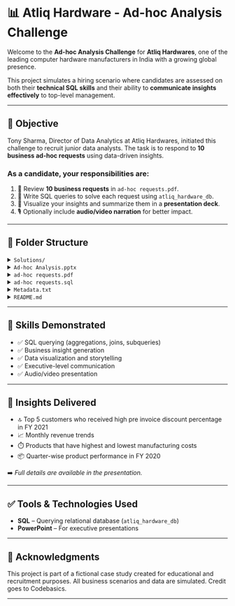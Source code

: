 # 📊 Atliq Hardware - Ad-hoc Analysis Challenge

Welcome to the **Ad-hoc Analysis Challenge** for **Atliq Hardwares**, one of the leading computer hardware manufacturers in India with a growing global presence.

This project simulates a hiring scenario where candidates are assessed on both their **technical SQL skills** and their ability to **communicate insights effectively** to top-level management.

---

## 📌 Objective

Tony Sharma, Director of Data Analytics at Atliq Hardwares, initiated this challenge to recruit junior data analysts. The task is to respond to **10 business ad-hoc requests** using data-driven insights.

### As a candidate, your responsibilities are:

1. 📄 Review **10 business requests** in `ad-hoc requests.pdf`.
2. 🧠 Write SQL queries to solve each request using `atliq_hardware_db`.
3. 🎨 Visualize your insights and summarize them in a **presentation deck**.
4. 🎙️ Optionally include **audio/video narration** for better impact.

---

## 📁 Folder Structure

<details>
  <summary><code>Solutions/</code></summary>
  PNG files with visual insights for each ad-hoc request.
</details>

<details>
  <summary><code>Ad-hoc Analysis.pptx</code></summary>
  Final presentation deck with SQL queries, insights, and visualizations.
</details>

<details>
  <summary><code>ad-hoc requests.pdf</code></summary>
  Contains 10 business questions from top-level management that require insights.
</details>

<details>
  <summary><code>ad-hoc requests.sql</code></summary>
  SQL queries written to answer each business question.
</details>

<details>
  <summary><code>Metadata.txt</code></summary>
  Provides a description of the database schema and its six main tables.
</details>

<details>
  <summary><code>README.md</code></summary>
  Project overview, folder structure, and usage instructions.
</details>


---

## 🧠 Skills Demonstrated

- ✅ SQL querying (aggregations, joins, subqueries)
- ✅ Business insight generation
- ✅ Data visualization and storytelling
- ✅ Executive-level communication
- ✅ Audio/video presentation

---

## 🎯 Insights Delivered

- 🔝 Top 5 customers who received high pre invoice discount percentage in FY 2021
- 📈 Monthly revenue trends
- ⏱️ Products that have highest and lowest manufacturing costs
- 📦 Quarter-wise product performance in FY 2020

➡️ *Full details are available in the presentation.*

---

## ✅ Tools & Technologies Used

- **SQL** – Querying relational database (`atliq_hardware_db`)
- **PowerPoint** – For executive presentations

---



## 🙌 Acknowledgments

This project is part of a fictional case study created for educational and recruitment purposes. All business scenarios and data are simulated.
Credit goes to Codebasics.

---

